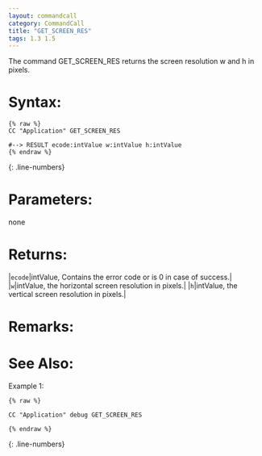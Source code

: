 ```yaml
---
layout: commandcall
category: CommandCall
title: "GET_SCREEN_RES"
tags: 1.3 1.5
---
```


The command GET_SCREEN_RES returns the screen resolution w and h in pixels.

# Syntax:  

```adoscript
{% raw %}
CC "Application" GET_SCREEN_RES

#--> RESULT ecode:intValue w:intValue h:intValue 
{% endraw %}
```
{: .line-numbers}

# Parameters:  

none

# Returns:  

|`ecode`|intValue, Contains the error code or is 0 in case of success.|
|`w`|intValue, the horizontal screen resolution in pixels.|
|`h`|intValue, the vertical screen resolution in pixels.|

# Remarks:



# See Also:  



Example 1:

```adoscript
{% raw %}

CC "Application" debug GET_SCREEN_RES

{% endraw %}
```
{: .line-numbers}

